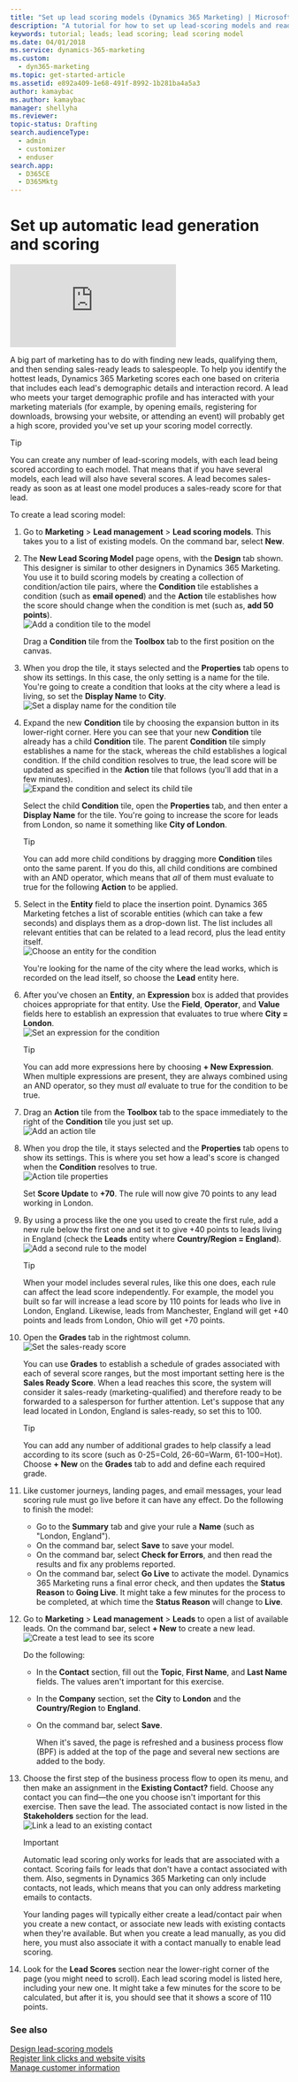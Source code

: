```yaml
---
title: "Set up lead scoring models (Dynamics 365 Marketing) | Microsoft Docs"
description: "A tutorial for how to set up lead-scoring models and read lead scores in Dynamics 365 Marketing"
keywords: tutorial; leads; lead scoring; lead scoring model
ms.date: 04/01/2018
ms.service: dynamics-365-marketing
ms.custom: 
  - dyn365-marketing
ms.topic: get-started-article
ms.assetid: e892a409-1e68-491f-8992-1b281ba4a5a3
author: kamaybac
ms.author: kamaybac
manager: shellyha
ms.reviewer:
topic-status: Drafting
search.audienceType: 
  - admin
  - customizer
  - enduser
search.app: 
  - D365CE
  - D365Mktg
---
```


# Set up automatic lead generation and scoring

<div class="embeddedvideo"><iframe src="https://www.microsoft.com/videoplayer/embed/ae6596f2-4df4-420e-9635-df776e4e5398" frameborder="0" allowfullscreen=""></iframe></div>

A big part of marketing has to do with finding new leads, qualifying them, and then sending sales-ready leads to salespeople. To help you identify the hottest leads, Dynamics 365 Marketing scores each one based on criteria that includes each lead's demographic details and interaction record. A lead who meets your target demographic profile and has interacted with your marketing materials (for example, by opening emails, registering for downloads, browsing your website, or attending an event) will probably get a high score, provided you've set up your scoring model correctly.

> [!TIP]
> You can create any number of lead-scoring models, with each lead being scored according to each model. That means that if you have several models, each lead will also have several scores. A lead becomes sales-ready as soon as at least one model produces a sales-ready score for that lead.

To create a lead scoring model:

1. Go to **Marketing** > **Lead management** > **Lead scoring models**. This takes you to a list of existing models. On the command bar, select **New**.

2. The **New Lead Scoring Model** page opens, with the **Design** tab shown. This designer is similar to other designers in Dynamics 365 Marketing. You use it to build scoring models by creating a collection of condition/action tile pairs, where the **Condition** tile establishes a condition (such as **email opened**) and the **Action** tile establishes how the score should change when the condition is met (such as, **add 50 points**).  
    ![Add a condition tile to the model](media/scoring-add-condition.png "Add a condition tile to the model")

    Drag a **Condition** tile from the **Toolbox** tab to the first position on the canvas.

3. When you drop the tile, it stays selected and the **Properties** tab opens to show its settings. In this case, the only setting is a name for the tile. You're going to create a condition that looks at the city where a lead is living, so set the **Display Name** to **City**.  
    ![Set a display name for the condition tile](media/scoring-condition-name.png "Set a display name for the condition tile")

4. Expand the new **Condition** tile by choosing the expansion button in its lower-right corner. Here you can see that your new **Condition** tile already has a child **Condition** tile. The parent **Condition** tile simply establishes a name for the stack, whereas the child establishes a logical condition. If the child condition resolves to true, the lead score will be updated as specified in the **Action** tile that follows (you'll add that in a few minutes).  
    ![Expand the condition and select its child tile](media/scoring-child-condition.png "Expand the condition and select its child tile")  

    Select the child **Condition** tile, open the **Properties** tab, and then enter a **Display Name** for the tile. You're going to increase the score for leads from London, so name it something like **City of London**.

    > [!TIP]
    > You can add more child conditions by dragging more **Condition** tiles onto the same parent. If you do this, all child conditions are combined with an AND operator, which means that *all* of them must evaluate to true for the following **Action** to be applied.

5. Select in the **Entity** field to place the insertion point. Dynamics 365 Marketing fetches a list of scorable entities (which can take a few seconds) and displays them as a drop-down list. The list includes all relevant entities that can be related to a lead record, plus the lead entity itself.  
    ![Choose an entity for the condition](media/scoring-condition-entity.png "Choose an entity for the condition")  

    You're looking for the name of the city where the lead works, which is recorded on the lead itself, so choose the **Lead** entity here.

6. After you've chosen an **Entity**, an **Expression** box is added that provides choices appropriate for that entity. Use the **Field**, **Operator**, and **Value** fields here to establish an expression that evaluates to true where **City = London**.  
    ![Set an expression for the condition](media/scoring-condition-expression.png "Set an expression for the condition")

    > [!TIP]
    > You can add more expressions here by choosing **+ New Expression**. When multiple expressions are present, they are always combined using an AND operator, so they must *all* evaluate to true for the condition to be true.

7. Drag an **Action** tile from the **Toolbox** tab to the space immediately to the right of the **Condition** tile you just set up.  
    ![Add an action tile](media/scoring-add-action.png "Add an action tile")

8. When you drop the tile, it stays selected and the **Properties** tab opens to show its settings. This is where you set how a lead's score is changed when the **Condition** resolves to true.  
    ![Action tile properties](media/scoring-action-properties.png "Action tile properties")

    Set **Score Update** to **+70**. The rule will now give 70 points to any lead working in London.

9. By using a process like the one you used to create the first rule, add a new rule below the first one and set it to give +40 points to leads living in England (check the **Leads** entity where **Country/Region = England**).  
    ![Add a second rule to the model](media/scoring-second-rule.png "Add a second rule to the model")

    > [!TIP]
    > When your model includes several rules, like this one does, each rule can affect the lead score independently. For example, the model you built so far will increase a lead score by 110 points for leads who live in London, England. Likewise, leads from Manchester, England will get +40 points and leads from London, Ohio will get +70 points.

10. Open the **Grades** tab in the rightmost column.  
     ![Set the sales-ready score](media/scoring-salesready.png "Set the sales-ready score")

     You can use **Grades** to establish a schedule of grades associated with each of several score ranges, but the most important setting here is the **Sales Ready Score**. When a lead reaches this score, the system will consider it sales-ready (marketing-qualified) and therefore ready to be forwarded to a salesperson for further attention. Let's suppose that any lead located in London, England is sales-ready, so set this to 100.

     > [!TIP]
     > You can add any number of additional grades to help classify a lead according to its score (such as 0-25=Cold, 26-60=Warm, 61-100=Hot). Choose **+ New** on the **Grades** tab to add and define each required grade.

11. Like customer journeys, landing pages, and email messages, your lead scoring rule must go live before it can have any effect. Do the following to finish the model:
    - Go to the **Summary** tab and give your rule a **Name** (such as "London, England").
    - On the command bar, select **Save** to save your model.
    - On the command bar, select **Check for Errors**, and then read the results and fix any problems reported.
    - On the command bar, select **Go Live** to activate the model. Dynamics 365 Marketing runs a final error check, and then updates the **Status Reason** to **Going Live**. It might take a few minutes for the process to be completed, at which time the **Status Reason** will change to **Live**.

12. Go to **Marketing** > **Lead management** > **Leads** to open a list of available leads. On the command bar, select **+ New** to create a new lead.  
     ![Create a test lead to see its score](media/scoring-lead-example.png "Create a test lead to see its score")

     Do the following:
    - In the **Contact** section, fill out the **Topic**, **First Name**, and **Last Name** fields. The values aren't important for this exercise.
    - In the **Company** section, set the **City** to **London** and the **Country/Region** to **England**.
    - On the command bar, select **Save**.

      When it's saved, the page is refreshed and a business process flow (BPF) is added at the top of the page and several new sections are added to the body.

13. Choose the first step of the business process flow to open its menu, and then make an assignment in the **Existing Contact?** field. Choose any contact you can find&mdash;the one you choose isn't important for this exercise. Then save the lead. The associated contact is now listed in the **Stakeholders** section for the lead.  
     ![Link a lead to an existing contact](media/scoring-lead-contact-example.png "Link a lead to an existing contact")

    > [!IMPORTANT]
    > Automatic lead scoring only works for leads that are associated with a contact. Scoring fails for leads that don't have a contact associated with them. Also, segments in Dynamics 365 Marketing can only include contacts, not leads, which means that you can only address marketing emails to contacts.
    > 
    > Your landing pages will typically either create a lead/contact pair when you create a new contact, or associate new leads with existing contacts when they're available. But when you create a lead manually, as you did here, you must also associate it with a contact manually to enable lead scoring.

14. Look for the **Lead Scores** section near the lower-right corner of the page (you might need to scroll). Each lead scoring model is listed here, including your new one. It might take a few minutes for the score to be calculated, but after it is, you should see that it shows a score of 110 points.

### See also

[Design lead-scoring models](score-manage-leads.md)  
[Register link clicks and website visits](register-engagement.md)  
[Manage customer information](manage-customer-information.md)
